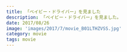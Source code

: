 ```yaml
---
title: 「ベイビー・ドライバー」を見ました
description: 「ベイビー・ドライバー」を見ました。
date: 2017/08/26
image: 'images/2017/7/movie_B01LTHZVSS.jpg'
category: movie
tags: movie
---
```

